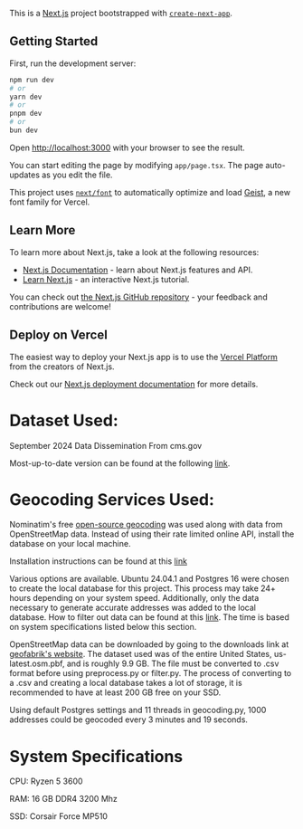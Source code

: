 This is a [Next.js](https://nextjs.org) project bootstrapped with [`create-next-app`](https://nextjs.org/docs/app/api-reference/cli/create-next-app).

## Getting Started

First, run the development server:

```bash
npm run dev
# or
yarn dev
# or
pnpm dev
# or
bun dev
```

Open [http://localhost:3000](http://localhost:3000) with your browser to see the result.

You can start editing the page by modifying `app/page.tsx`. The page auto-updates as you edit the file.

This project uses [`next/font`](https://nextjs.org/docs/app/building-your-application/optimizing/fonts) to automatically optimize and load [Geist](https://vercel.com/font), a new font family for Vercel.

## Learn More

To learn more about Next.js, take a look at the following resources:

- [Next.js Documentation](https://nextjs.org/docs) - learn about Next.js features and API.
- [Learn Next.js](https://nextjs.org/learn) - an interactive Next.js tutorial.

You can check out [the Next.js GitHub repository](https://github.com/vercel/next.js) - your feedback and contributions are welcome!

## Deploy on Vercel

The easiest way to deploy your Next.js app is to use the [Vercel Platform](https://vercel.com/new?utm_medium=default-template&filter=next.js&utm_source=create-next-app&utm_campaign=create-next-app-readme) from the creators of Next.js.

Check out our [Next.js deployment documentation](https://nextjs.org/docs/app/building-your-application/deploying) for more details.

# Dataset Used:
September 2024 Data Dissemination From cms.gov

Most-up-to-date version can be found at the following [link](https://www.cms.gov/medicare/regulations-guidance/administrative-simplification/data-dissemination).

# Geocoding Services Used:
Nominatim's free [open-source geocoding](https://nominatim.org/) was used along with data from OpenStreetMap data. Instead of using their rate limited online API, install the database on your local machine. 

Installation instructions can be found at this [link](https://nominatim.org/release-docs/latest/admin/Installation/)

Various options are available. Ubuntu 24.04.1 and Postgres 16 were chosen to create the local database for this project. This process may take 24+ hours depending on your system speed. Additionally, only the data necessary to generate accurate addresses was added to the local database. How to filter out data can be found at this [link](https://nominatim.org/release-docs/latest/admin/Import/). The time is based on system specifications listed below this section.

OpenStreetMap data can be downloaded by going to the downloads link at [geofabrik's website](https://www.geofabrik.de/). The dataset used was of the entire United States, us-latest.osm.pbf, and is roughly 9.9 GB. The file must be converted to .csv format before using preprocess.py or filter.py. The process of converting to a .csv and creating a local database takes a lot of storage, it is recommended to have at least 200 GB free on your SSD.

Using default Postgres settings and 11 threads in geocoding.py, 1000 addresses could be geocoded every 3 minutes and 19 seconds.

# System Specifications

CPU: Ryzen 5 3600 

RAM: 16 GB DDR4 3200 Mhz

SSD: Corsair Force MP510 
